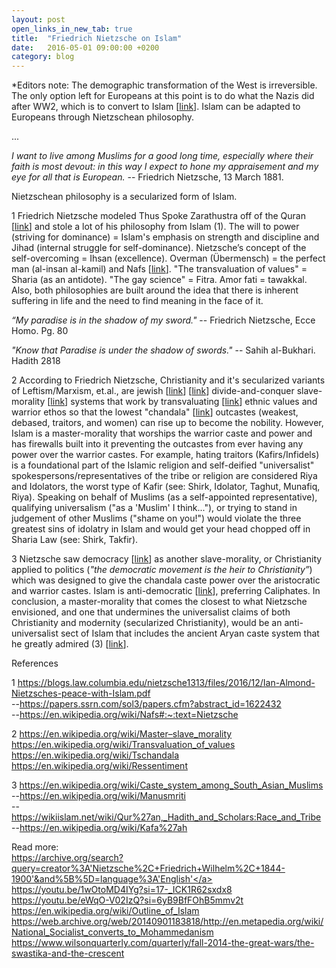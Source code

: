 ```yaml
---
layout: post
open_links_in_new_tab: true
title:  "Friedrich Nietzsche on Islam"
date:   2016-05-01 09:00:00 +0200
category: blog
---
```


*Editors note: The demographic transformation of the West is irreversible. The only option left for Europeans at this point is to do what the Nazis did after WW2, which is to convert to Islam [<a href="https://web.archive.org/web/20140901183818/http://en.metapedia.org/wiki/National_Socialist_converts_to_Mohammedanism" rel="nofollow" target="_blank">link</a>]. Islam can be adapted to Europeans through Nietzschean philosophy.

...

<i>I want to live among Muslims for a good long time, especially where their faith is most devout: in this way I expect to hone my appraisement and my eye for all that is European.</i>&nbsp;-- Friedrich Nietzsche, 13 March 1881.

Nietzschean philosophy is a secularized form of Islam.

1 Friedrich Nietzsche modeled Thus Spoke Zarathustra off of the Quran [<a href="https://papers.ssrn.com/sol3/papers.cfm?abstract_id=1622432" rel="nofollow" target="_blank">link</a>]&nbsp;and stole a lot of his philosophy from Islam (1). The will to power (striving for dominance) = Islam's emphasis on strength and discipline and Jihad (internal struggle for self-dominance). Nietzsche’s concept of the self-overcoming = Ihsan (excellence). Overman (Übermensch) = the perfect man (al-insan al-kamil) and Nafs [<a href="https://en.wikipedia.org/wiki/Nafs#:~:text=Nietzsche" rel="nofollow" target="_blank">link</a>]. "The transvaluation of values" = Sharia (as an antidote). "The gay science" = Fitra. Amor fati = tawakkal. Also, both philosophies are built around the idea that there is inherent suffering in life and the need to find meaning in the face of it. 

<i>“My paradise is in the shadow of my sword."</i>&nbsp;-- Friedrich Nietzsche, Ecce Homo.&nbsp;Pg. 80 

<i>"Know that Paradise is under the shadow of swords."</i>&nbsp;--&nbsp;Sahih al-Bukhari. Hadith 2818

2 According to Friedrich Nietzsche, Christianity and it's secularized variants of Leftism/Marxism, et.al., are jewish [<a href="https://en.wikipedia.org/wiki/Philosophy_of_Friedrich_Nietzsche#Jews,_nationalism_and_European_identity" rel="nofollow" target="_blank">link</a>] [<a href="http://fs2.american.edu/dfagel/www/genealogy1.htm#:~:text=jews" rel="nofollow" target="_blank">link</a>] divide-and-conquer slave-morality [<a href="https://en.wikipedia.org/wiki/Master%E2%80%93slave_morality" rel="nofollow" target="_blank">link</a>] systems that work by transvaluating [<a href="https://en.wikipedia.org/wiki/Transvaluation_of_values" rel="nofollow" target="_blank">link</a>] ethnic values and warrior ethos so that the lowest&nbsp;"chandala" [<a href="https://en.wikipedia.org/wiki/Tschandala" rel="nofollow" target="_blank">link</a>]&nbsp;outcastes (weakest, debased, traitors, and women) can rise up to become the nobility. However, Islam is a master-morality that worships the warrior caste and power and has firewalls built into it preventing the outcastes from ever having any power over the warrior castes. For example, hating traitors (Kafirs/Infidels) is a foundational part of the Islamic religion and self-deified "universalist" spokespersons/representatives of the tribe or religion are considered Riya and Idolators, the worst type of Kafir (see: Shirk, Idolator, Taghut, Munafiq, Riya). Speaking on behalf of Muslims (as a self-appointed representative), qualifying universalism ("as a 'Muslim' I think..."), or trying to stand in judgement of other Muslims ("shame on you!") would violate the three greatest sins of idolatry in Islam and would get your head chopped off in Sharia Law (see: Shirk, Takfir).

3 Nietzsche saw democracy [<a href="http://archive.is/ytt7N" rel="nofollow" target="_blank">link</a>] as another slave-morality, or Christianity applied to politics (<i>"the democratic movement is the heir to Christianity”</i>) which was designed to give the chandala caste power over the aristocratic and warrior castes. Islam is anti-democratic [<a href="https://en.m.wikipedia.org/wiki/Islam_and_democracy" rel="nofollow" target="_blank">link</a>], preferring Caliphates. In conclusion, a master-morality that comes the closest to what Nietzsche envisioned, and one that undermines the universalist claims of both Christianity and modernity (secularized Christianity), would be an anti-universalist sect of Islam that includes the ancient Aryan caste system that he greatly admired (3) [<a href="https://en.wikipedia.org/wiki/Caste_system_among_South_Asian_Muslims" rel="nofollow" target="_blank">link</a>].


References

1 <a href="https://blogs.law.columbia.edu/nietzsche1313/files/2016/12/Ian-Almond-Nietzsches-peace-with-Islam.pdf">https://blogs.law.columbia.edu/nietzsche1313/files/2016/12/Ian-Almond-Nietzsches-peace-with-Islam.pdf</a><br>
--<a href="https://papers.ssrn.com/sol3/papers.cfm?abstract_id=1622432">https://papers.ssrn.com/sol3/papers.cfm?abstract_id=1622432</a><br>
--<a href="https://en.wikipedia.org/wiki/Nafs#:~:text=Nietzsche">https://en.wikipedia.org/wiki/Nafs#:~:text=Nietzsche</a><br>

2 <a href="https://en.wikipedia.org/wiki/Master–slave_morality">https://en.wikipedia.org/wiki/Master–slave_morality</a><br>
<a href="https://en.wikipedia.org/wiki/Transvaluation_of_values">https://en.wikipedia.org/wiki/Transvaluation_of_values</a><br>
<a href="https://en.wikipedia.org/wiki/Tschandala">https://en.wikipedia.org/wiki/Tschandala</a><br>
<a href="https://en.wikipedia.org/wiki/Ressentiment">https://en.wikipedia.org/wiki/Ressentiment</a><br>

3 <a href="https://en.wikipedia.org/wiki/Caste_system_among_South_Asian_Muslims">https://en.wikipedia.org/wiki/Caste_system_among_South_Asian_Muslims</a><br>
--<a href="https://en.wikipedia.org/wiki/Manusmriti">https://en.wikipedia.org/wiki/Manusmriti</a><br>
--<a href="https://wikiislam.net/wiki/Qur%27an,_Hadith_and_Scholars:Race_and_Tribe">https://wikiislam.net/wiki/Qur%27an,_Hadith_and_Scholars:Race_and_Tribe</a><br>
--<a href="https://en.wikipedia.org/wiki/Kafa%27ah">https://en.wikipedia.org/wiki/Kafa%27ah</a><br>

Read more:<br>
<a href="https://archive.org/search?query=creator%3A'Nietzsche%2C+Friedrich+Wilhelm%2C+1844-1900'&and%5B%5D=language%3A'English'">https://archive.org/search?query=creator%3A'Nietzsche%2C+Friedrich+Wilhelm%2C+1844-1900'&and%5B%5D=language%3A'English'</a><br>
<a href="https://youtu.be/1wOtoMD4IYg?si=17-_ICK1R62sxdx8">https://youtu.be/1wOtoMD4IYg?si=17-_ICK1R62sxdx8</a><br>
<a href="https://youtu.be/eWqO-V02IzQ?si=6yB9BfFOhB5mmv2t">https://youtu.be/eWqO-V02IzQ?si=6yB9BfFOhB5mmv2t</a><br>
<a href="https://en.wikipedia.org/wiki/Outline_of_Islam">https://en.wikipedia.org/wiki/Outline_of_Islam</a><br>
<a href="https://web.archive.org/web/20140901183818/http://en.metapedia.org/wiki/National_Socialist_converts_to_Mohammedanism">https://web.archive.org/web/20140901183818/http://en.metapedia.org/wiki/National_Socialist_converts_to_Mohammedanism</a><br>
<a href="https://www.wilsonquarterly.com/quarterly/fall-2014-the-great-wars/the-swastika-and-the-crescent">https://www.wilsonquarterly.com/quarterly/fall-2014-the-great-wars/the-swastika-and-the-crescent</a><br>
